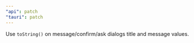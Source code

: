 ```yaml
---
"api": patch
"tauri": patch
---
```


Use `toString()` on message/confirm/ask dialogs title and message values.
